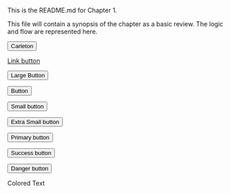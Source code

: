This is the README.md for Chapter 1.

This file will contain a synopsis of the chapter as a basic review. The logic and flow are represented here. 

<button class="btn" type="button" role="button" href="http://carleton.ca" _target="blank">Carleton</button>

<a class="btn" href="http://carleton.ca" _target="blank" role="button">Link button</a>

<button class="btn btn-lg" type="button">Large Button</button>

<button class="btn" type="button">Button</button>

<button class="btn btn-sm" type="button">Small button</button>

<button class="btn btn-xs" type="button">Extra Small button</button>


<button class="btn btn-primary" type="button">Primary button</button>

<button class="btn btn-success" type="button">Success button</button>

<button class="btn btn-danger" type="button">Danger button</button>

Colored Text